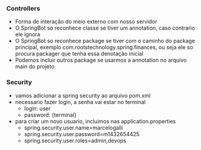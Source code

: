 ### Controllers
- Forma de interação do meio externo com nosso servidor
- O SpringBot so reconhece classe se tiver um annotation, caso contrario ele ignora
- O SpringBot so reconhece package se tiver com o caminho do package principal, exemplo com.rootstechnology.spring.finances, ou seja ele so procura packager que tenha essa denotação inicial
- Podemos incluir outros package se usarmos a annotation no arquivo main do projeto
  

### Security
- vamos adicionar a spring security ao arquivo pom.xml
- necessario fazer login, a senha vai estar no terminal
  - login: user
  - password: {terminal}
- para criar um novo usuario, incluimos nas application.properties
  - spring.security.user.name=marcelogalli
  - spring.security.user.password=m1432654425
  - spring.security.user.roles=admin,devops